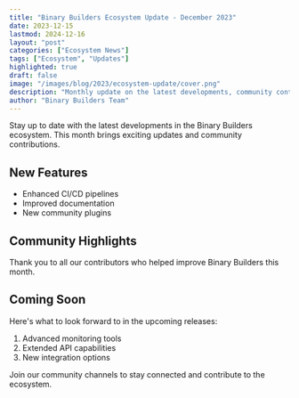 ```yaml
---
title: "Binary Builders Ecosystem Update - December 2023"
date: 2023-12-15
lastmod: 2024-12-16
layout: "post"
categories: ["Ecosystem News"]
tags: ["Ecosystem", "Updates"]
highlighted: true
draft: false
image: "/images/blog/2023/ecosystem-update/cover.png"
description: "Monthly update on the latest developments, community contributions, and upcoming features in the Binary Builders ecosystem."
author: "Binary Builders Team"
---
```


Stay up to date with the latest developments in the Binary Builders ecosystem. This month brings exciting updates and community contributions.

## New Features

- Enhanced CI/CD pipelines
- Improved documentation
- New community plugins

## Community Highlights

Thank you to all our contributors who helped improve Binary Builders this month.

## Coming Soon

Here's what to look forward to in the upcoming releases:

1. Advanced monitoring tools
2. Extended API capabilities
3. New integration options

Join our community channels to stay connected and contribute to the ecosystem. 